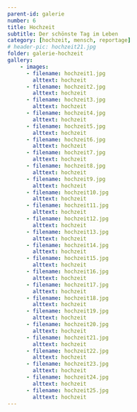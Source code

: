 ```yaml
---
parent-id: galerie
number: 6
title: Hochzeit
subtitle: Der schönste Tag im Leben
category: [hochzeit, mensch, reportage]
# header-pic: hochzeit21.jpg
folder: galerie-hochzeit
gallery:
    - images:
      - filename: hochzeit1.jpg
        alttext: hochzeit
      - filename: hochzeit2.jpg
        alttext: hochzeit
      - filename: hochzeit3.jpg
        alttext: hochzeit
      - filename: hochzeit4.jpg
        alttext: hochzeit
      - filename: hochzeit5.jpg
        alttext: hochzeit
      - filename: hochzeit6.jpg
        alttext: hochzeit
      - filename: hochzeit7.jpg
        alttext: hochzeit
      - filename: hochzeit8.jpg
        alttext: hochzeit
      - filename: hochzeit9.jpg
        alttext: hochzeit
      - filename: hochzeit10.jpg
        alttext: hochzeit
      - filename: hochzeit11.jpg
        alttext: hochzeit
      - filename: hochzeit12.jpg
        alttext: hochzeit
      - filename: hochzeit13.jpg
        alttext: hochzeit
      - filename: hochzeit14.jpg
        alttext: hochzeit
      - filename: hochzeit15.jpg
        alttext: hochzeit
      - filename: hochzeit16.jpg
        alttext: hochzeit
      - filename: hochzeit17.jpg
        alttext: hochzeit
      - filename: hochzeit18.jpg
        alttext: hochzeit
      - filename: hochzeit19.jpg
        alttext: hochzeit
      - filename: hochzeit20.jpg
        alttext: hochzeit
      - filename: hochzeit21.jpg
        alttext: hochzeit
      - filename: hochzeit22.jpg
        alttext: hochzeit
      - filename: hochzeit23.jpg
        alttext: hochzeit
      - filename: hochzeit24.jpg
        alttext: hochzeit
      - filename: hochzeit25.jpg
        alttext: hochzeit
---
```

<!-- beschreibender Text hier -->
